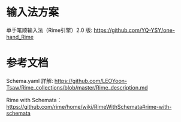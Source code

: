 

# 输入法方案

单手笔顺输入法（Rime引擎）2.0 版:
https://github.com/YQ-YSY/one-hand_Rime

# 参考文档

Schema.yaml 詳解:
https://github.com/LEOYoon-Tsaw/Rime_collections/blob/master/Rime_description.md

Rime with Schemata：
https://github.com/rime/home/wiki/RimeWithSchemata#rime-with-schemata
